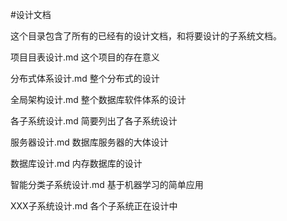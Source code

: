 #设计文档

这个目录包含了所有的已经有的设计文档，和将要设计的子系统文档。


项目目表设计.md            这个项目的存在意义

分布式体系设计.md           整个分布式的设计

全局架构设计.md             整个数据库软件体系的设计

各子系统设计.md             简要列出了各子系统设计

服务器设计.md               数据库服务器的大体设计

数据库设计.md               内存数据库的设计

智能分类子系统设计.md         基于机器学习的简单应用

XXX子系统设计.md            各个子系统正在设计中